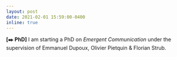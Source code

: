 ```yaml
---
layout: post
date: 2021-02-01 15:59:00-0400
inline: true
---
```


**[✒️ PhD]** I am starting a PhD on *Emergent Communication* under the supervision of Emmanuel Dupoux, Olivier Pietquin & Florian Strub.